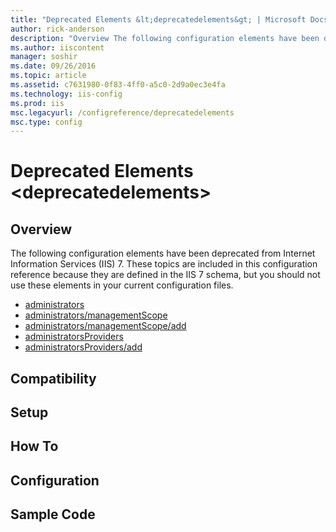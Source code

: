 ```yaml
---
title: "Deprecated Elements &lt;deprecatedelements&gt; | Microsoft Docs"
author: rick-anderson
description: "Overview The following configuration elements have been deprecated from Internet Information Services (IIS) 7. These topics are included in this configuratio..."
ms.author: iiscontent
manager: soshir
ms.date: 09/26/2016
ms.topic: article
ms.assetid: c7631980-0f83-4ff0-a5c0-2d9a0ec3e4fa
ms.technology: iis-config
ms.prod: iis
msc.legacyurl: /configreference/deprecatedelements
msc.type: config
---
```

Deprecated Elements &lt;deprecatedelements&gt;
====================
<a id="001"></a>
## Overview

The following configuration elements have been deprecated from Internet Information Services (IIS) 7. These topics are included in this configuration reference because they are defined in the IIS 7 schema, but you should not use these elements in your current configuration files.

- [administrators](administrators/index.md)
- [administrators/managementScope](administrators/managementscope/index.md)
- [administrators/managementScope/add](administrators/managementscope/add.md)
- [administratorsProviders](administratorsproviders/index.md)
- [administratorsProviders/add](administratorsproviders/add.md)

<a id="002"></a>
## Compatibility

<a id="003"></a>
## Setup

<a id="004"></a>
## How To

<a id="005"></a>
## Configuration

<a id="006"></a>
## Sample Code